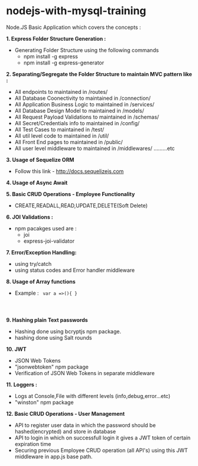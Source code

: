 # nodejs-with-mysql-training
Node.JS Basic Application which covers the concepts : 

<b>1. Express Folder Structure Generation : </b>
- Generating Folder Structure using the following commands 
    - npm install -g express
    - npm install -g express-generator

<b>2. Separating/Segregate the Folder Structure to maintain MVC pattern like :</b>
- All endpoints to maintained in /routes/
- All Database Coonectivity to maintained in /connection/
- All Application Business Logic to maintained in /services/
- All Database Design Model to maintained in /models/
- All Request Payload Validations to maintained in /schemas/
- All Secret/Credentials info to maintained in /config/
- All Test Cases to maintained in /test/
- All util level code to maintained in /util/
- All Front End pages to maintained in /public/
- All user level middleware to maintained in /middlewares/ .........etc

<b>3. Usage of Sequelize ORM </b>
- Follow this link - http://docs.sequelizejs.com

<b>4. Usage of Async Await</b>

<b>5. Basic CRUD Operations - Employee Functionality </b>
- CREATE,READALL,READ,UPDATE,DELETE(Soft Delete)

<b>6. JOI Validations :</b>
- npm pacakges used are : 
    - joi 
    - express-joi-validator

<b>7. Error/Exception Handling:</b>
- using try/catch 
- using status codes and Error handler middleware

<b>8. Usage of Array functions</b>
- Example :  <code>
var a =>(){
}
</code>

<b>9. Hashing plain Text passwords</b>
- Hashing done using bcryptjs npm package.
- hashing done using Salt rounds

<b>10. JWT </b>
- JSON Web Tokens 
- "jsonwebtoken" npm package
- Verification of JSON Web Tokens in separate middleware

<b>11. Loggers : </b>
- Logs at Console,File with different levels (info,debug,error...etc)
- "winston" npm package

<b>12. Basic CRUD Operations - User Management</b>
- API to register user data in which the password should be hashed(encrypted) and store in database
- API to login in which on successfull login it gives a JWT token of certain expiration time
- Securing previous Employee CRUD operation (all API's) using this JWT middleware in app.js base path.